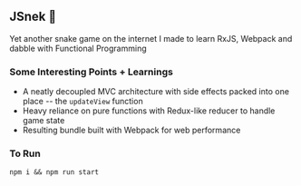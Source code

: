 ## JSnek 🐍

Yet another snake game on the internet I made to learn RxJS, Webpack and dabble with Functional Programming

### Some Interesting Points + Learnings

- A neatly decoupled MVC architecture with side effects packed into one place -- the `updateView` function
- Heavy reliance on pure functions with Redux-like reducer to handle game state
- Resulting bundle built with Webpack for web performance

### To Run

```
npm i && npm run start
```
